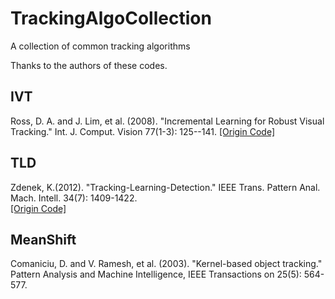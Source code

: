 TrackingAlgoCollection
======================

A collection of common tracking algorithms

Thanks to the authors of these codes.
## IVT
Ross, D. A. and J. Lim, et al. (2008). "Incremental Learning for Robust Visual Tracking." Int. J. Comput. Vision 77(1-3): 125--141.
[[Origin Code]](http://www.cs.toronto.edu/~dross/ivt/)

## TLD
Zdenek, K.(2012). "Tracking-Learning-Detection." IEEE Trans. Pattern Anal. Mach. Intell. 34(7): 1409-1422.	
[[Origin Code]](http://info.ee.surrey.ac.uk/Personal/Z.Kalal/tld.html)

## MeanShift
Comaniciu, D. and V. Ramesh, et al. (2003). "Kernel-based object tracking." Pattern Analysis and Machine Intelligence, IEEE Transactions on 25(5): 564-577.


	

	

